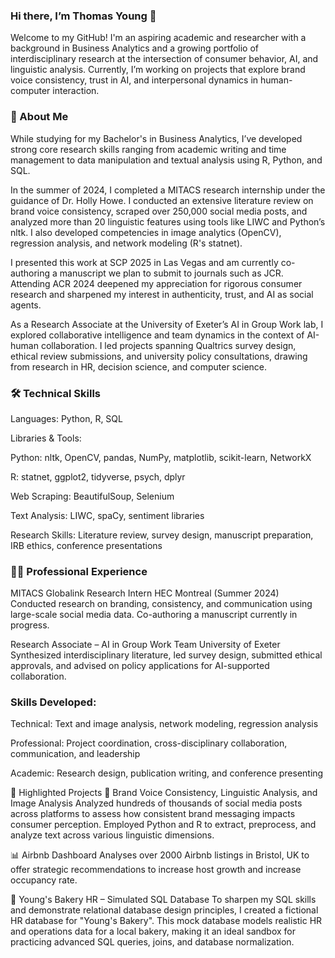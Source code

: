 ### Hi there, I’m Thomas Young 👋 

Welcome to my GitHub! I'm an aspiring academic and researcher with a background in Business Analytics and a growing portfolio of interdisciplinary research at the intersection of consumer behavior, AI, and linguistic analysis. Currently, I’m working on projects that explore brand voice consistency, trust in AI, and interpersonal dynamics in human-computer interaction.

### 🧠 About Me
While studying for my Bachelor's in Business Analytics, I’ve developed strong core research skills ranging from academic writing and time management to data manipulation and textual analysis using R, Python, and SQL.

In the summer of 2024, I completed a MITACS research internship under the guidance of Dr. Holly Howe. I conducted an extensive literature review on brand voice consistency, scraped over 250,000 social media posts, and analyzed more than 20 linguistic features using tools like LIWC and Python’s nltk. I also developed competencies in image analytics (OpenCV), regression analysis, and network modeling (R's statnet).

I presented this work at SCP 2025 in Las Vegas and am currently co-authoring a manuscript we plan to submit to journals such as JCR. Attending ACR 2024 deepened my appreciation for rigorous consumer research and sharpened my interest in authenticity, trust, and AI as social agents.

As a Research Associate at the University of Exeter’s AI in Group Work lab, I explored collaborative intelligence and team dynamics in the context of AI-human collaboration. I led projects spanning Qualtrics survey design, ethical review submissions, and university policy consultations, drawing from research in HR, decision science, and computer science.

### 🛠️ Technical Skills
Languages: Python, R, SQL

Libraries & Tools:

Python: nltk, OpenCV, pandas, NumPy, matplotlib, scikit-learn, NetworkX

R: statnet, ggplot2, tidyverse, psych, dplyr

Web Scraping: BeautifulSoup, Selenium

Text Analysis: LIWC, spaCy, sentiment libraries

Research Skills: Literature review, survey design, manuscript preparation, IRB ethics, conference presentations

### 👩‍🔬 Professional Experience
MITACS Globalink Research Intern
HEC Montreal (Summer 2024)
Conducted research on branding, consistency, and communication using large-scale social media data. Co-authoring a manuscript currently in progress.

Research Associate – AI in Group Work Team
University of Exeter
Synthesized interdisciplinary literature, led survey design, submitted ethical approvals, and advised on policy applications for AI-supported collaboration.

### Skills Developed:

Technical: Text and image analysis, network modeling, regression analysis

Professional: Project coordination, cross-disciplinary collaboration, communication, and leadership

Academic: Research design, publication writing, and conference presenting

🌟 Highlighted Projects
🧵 Brand Voice Consistency, Linguistic Analysis, and Image Analysis
Analyzed hundreds of thousands of social media posts across platforms to assess how consistent brand messaging impacts consumer perception. Employed Python and R to extract, preprocess, and analyze text across various linguistic dimensions.

📊 Airbnb Dashboard
Analyses over 2000 Airbnb listings in Bristol, UK to offer strategic recommendations to increase host growth and increase occupancy rate.

🍞 Young's Bakery HR – Simulated SQL Database
To sharpen my SQL skills and demonstrate relational database design principles, I created a fictional HR database for "Young's Bakery". This mock database models realistic HR and operations data for a local bakery, making it an ideal sandbox for practicing advanced SQL queries, joins, and database normalization.
